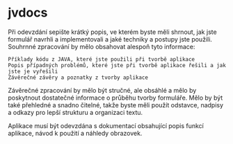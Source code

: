 # jvdocs
Při odevzdání sepište krátký popis, ve kterém byste měli shrnout, jak jste formulář navrhli a implementovali a jaké techniky a postupy jste použili. Souhrnné zpracování by mělo obsahovat alespoň tyto informace:

    Příklady kódu z JAVA, které jste použili při tvorbě aplikace
    Popis případných problémů, které jste při tvorbě aplikace řešili a jak jste je vyřešili
    Závěrečné závěry a poznatky z tvorby aplikace

Závěrečné zpracování by mělo být stručné, ale obsáhlé a mělo by poskytnout dostatečné informace o průběhu tvorby formuláře. Mělo by být také přehledné a snadno čitelné, takže byste měli použít odstavce, nadpisy a odkazy pro lepší strukturu a organizaci textu.



Aplikace musí být odevzdána s dokumentací obsahující popis funkcí aplikace, návod k použití a náhledy obrazovek.
